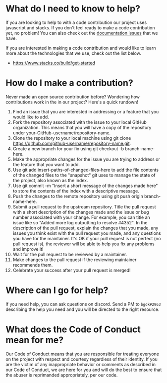 # What do I need to know to help?

If you are looking to help to with a code contribution our project uses javascript and stacks. If you don't feel ready to make a code contribution yet, no problem! You can also check out the [documentation issues](https://github.com/web3devs/stacks-bitcoin-api/issues?q=is%3Aissue+is%3Aopen+label%3Adocumentation) that we have.

If you are interested in making a code contribution and would like to learn more about the technologies that we use, check out the list below.

-   https://www.stacks.co/build/get-started

# How do I make a contribution?

Never made an open source contribution before? Wondering how contributions work in the in our project? Here's a quick rundown!

1. Find an issue that you are interested in addressing or a feature that you would like to add.
2. Fork the repository associated with the issue to your local GitHub organization. This means that you will have a copy of the repository under your-GitHub-username/repository-name.
3. Clone the repository to your local machine using git clone https://github.com/github-username/repository-name.git.
4. Create a new branch for your fix using git checkout -b branch-name-here.
5. Make the appropriate changes for the issue you are trying to address or the feature that you want to add.
6. Use git add insert-paths-of-changed-files-here to add the file contents of the changed files to the "snapshot" git uses to manage the state of the project, also known as the index.
7. Use git commit -m "Insert a short message of the changes made here" to store the contents of the index with a descriptive message.
8. Push the changes to the remote repository using git push origin branch-name-here.
9. Submit a pull request to the upstream repository.
   Title the pull request with a short description of the changes made and the issue or bug number associated with your change. For example, you can title an issue like so "Added more log outputting to resolve #4352".
   In the description of the pull request, explain the changes that you made, any issues you think exist with the pull request you made, and any questions you have for the maintainer. It's OK if your pull request is not perfect (no pull request is), the reviewer will be able to help you fix any problems and improve it!
10. Wait for the pull request to be reviewed by a maintainer.
11. Make changes to the pull request if the reviewing maintainer recommends them.
12. Celebrate your success after your pull request is merged!

# Where can I go for help?

If you need help, you can ask questions on discord. Send a PM to `bgok#2963` describing the help you need and you will be directed to the right resource.

# What does the Code of Conduct mean for me?

Our Code of Conduct means that you are responsible for treating everyone on the project with respect and courtesy regardless of their identity. If you are the victim of any inappropriate behavior or comments as described in our Code of Conduct, we are here for you and will do the best to ensure that the abuser is reprimanded appropriately, per our code.
